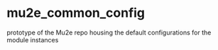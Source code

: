 # mu2e_common_config
prototype of the Mu2e repo housing the default configurations for the module instances
